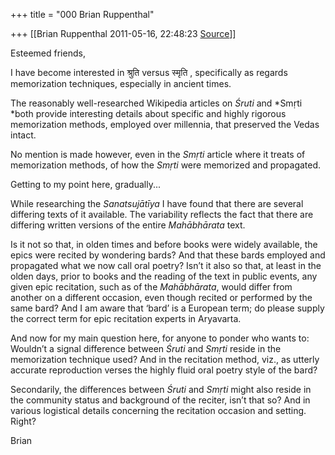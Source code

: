 +++
title = "000 Brian Ruppenthal"

+++
[[Brian Ruppenthal	2011-05-16, 22:48:23 [Source](https://groups.google.com/g/samskrita/c/dGP1MFRZYJI)]]



Esteemed friends,  

  

I have become interested in श्रुति versus स्मृति , specifically as regards memorization techniques, especially in ancient times.  

  

The reasonably well-researched Wikipedia articles on *Śruti* and *Smṛti *both provide interesting details about specific and highly rigorous memorization methods, employed over millennia, that preserved the Vedas intact.



No mention is made however, even in the *Smṛti* article where it treats of memorization methods, of how the *Smṛti* were memorized and propagated.



Getting to my point here, gradually...



While researching the *Sanatsujātīya* I have found that there are several differing texts of it available. The variability reflects the fact that there are differing written versions of the entire *Mahābhārata* text.



Is it not so that, in olden times and before books were widely available, the epics were recited by wondering bards? And that these bards employed and propagated what we now call oral poetry? Isn’t it also so that, at least in the olden days, prior to books and the reading of the text in public events, any given epic recitation, such as of the *Mahābhārata*, would differ from another on a different occasion, even though recited or performed by the same bard? And I am aware that ‘bard’ is a European term; do please supply the correct term for epic recitation experts in Aryavarta.

  

And now for my main question here, for anyone to ponder who wants to: Wouldn’t a signal difference between *Śruti* and *Smṛti* reside in the memorization technique used? And in the recitation method, viz., as utterly accurate reproduction verses the highly fluid oral poetry style of the bard?



Secondarily, the differences between *Śruti* and *Smṛti* might also reside in the community status and background of the reciter, isn’t that so? And in various logistical details concerning the recitation occasion and setting. Right?  

  

Brian  

  

